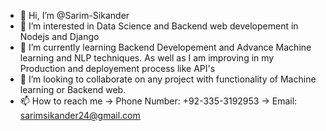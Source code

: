 - 👋 Hi, I’m @Sarim-Sikander
- 👀 I’m interested in Data Science and Backend web developement in Nodejs and Django
- 🌱 I’m currently learning Backend Developement and Advance Machine learning and NLP techniques. As well as I am improving in my Production and deployement process like API's
- 💞️ I’m looking to collaborate on any project with functionality of Machine learning or Backend web.
- 📫 How to reach me -> Phone Number: +92-335-3192953 -> Email: sarimsikander24@gmail.com

<!---
Sarim-Sikander/Sarim-Sikander is a ✨ special ✨ repository because its `README.md` (this file) appears on your GitHub profile.
You can click the Preview link to take a look at your changes.
nothing is hhh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hhh
--->
